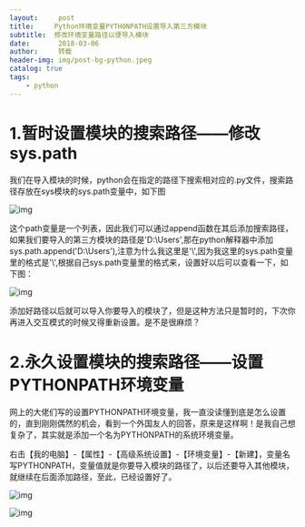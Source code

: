 ```yaml
---
layout:     post
title:     Python环境变量PYTHONPATH设置导入第三方模块
subtitle:  修改环境变量路径以便导入模块
date:       2018-03-06
author:     转载
header-img: img/post-bg-python.jpeg
catalog: true
tags:
    - python
---
```


# 1.暂时设置模块的搜索路径——修改sys.path
  我们在导入模块的时候，python会在指定的路径下搜索相对应的.py文件，搜索路径存放在sys模块的sys.path变量中，如下图

![img](https://img-blog.csdn.net/20180306203528726?watermark/2/text/aHR0cDovL2Jsb2cuY3Nkbi5uZXQvVG9uYV9aTQ==/font/5a6L5L2T/fontsize/400/fill/I0JBQkFCMA==/dissolve/70)

这个path变量是一个列表，因此我们可以通过append函数在其后添加搜索路径，如果我们要导入的第三方模块的路径是'D:\Users',那在python解释器中添加sys.path.append('D:\\Users'),注意为什么我这里是'\\',因为我这里的sys.path变量里的格式是'\\',根据自己sys.path变量里的格式来，设置好以后可以查看一下，如下图：

![img](https://img-blog.csdn.net/20180306205042319)

添加好路径以后就可以导入你要导入的模块了，但是这种方法只是暂时的，下次你再进入交互模式的时候又得重新设置。是不是很麻烦？

# 2.永久设置模块的搜索路径——设置PYTHONPATH环境变量
  网上的大佬们写的设置PYTHONPATH环境变量，我一直没读懂到底是怎么设置的，直到刚刚偶然的机会，看到一个外国友人的回答，原来是这样啊！是我自己想复杂了，其实就是添加一个名为PYTHONPATH的系统环境变量。

  右击【我的电脑】-【属性】-【高级系统设置】-【环境变量】-【新建】，变量名写PYTHONPATH，变量值就是你要导入模块的路径了，以后还要导入其他模块，就继续在后面添加路径，至此，已经设置好了。

![img](https://img-blog.csdn.net/20180306210030393)

![img](https://img-blog.csdn.net/20180306210356217)
